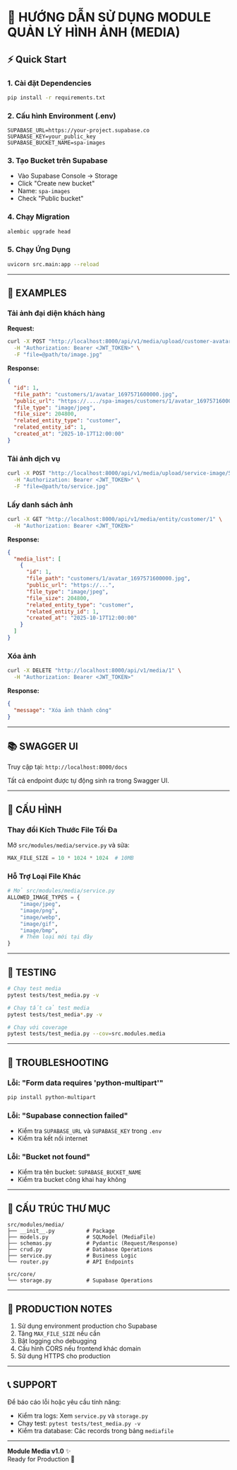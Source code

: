 # 📸 HƯỚNG DẪN SỬ DỤNG MODULE QUẢN LÝ HÌNH ẢNH (MEDIA)

## ⚡ Quick Start

### 1. Cài đặt Dependencies

```bash
pip install -r requirements.txt
```

### 2. Cấu hình Environment (.env)

```env
SUPABASE_URL=https://your-project.supabase.co
SUPABASE_KEY=your_public_key
SUPABASE_BUCKET_NAME=spa-images
```

### 3. Tạo Bucket trên Supabase

- Vào Supabase Console → Storage
- Click "Create new bucket"
- Name: `spa-images`
- Check "Public bucket"

### 4. Chạy Migration

```bash
alembic upgrade head
```

### 5. Chạy Ứng Dụng

```bash
uvicorn src.main:app --reload
```

---

## 🎯 EXAMPLES

### Tải ảnh đại diện khách hàng

**Request:**

```bash
curl -X POST "http://localhost:8000/api/v1/media/upload/customer-avatar/1" \
  -H "Authorization: Bearer <JWT_TOKEN>" \
  -F "file=@path/to/image.jpg"
```

**Response:**

```json
{
  "id": 1,
  "file_path": "customers/1/avatar_1697571600000.jpg",
  "public_url": "https://..../spa-images/customers/1/avatar_1697571600000.jpg",
  "file_type": "image/jpeg",
  "file_size": 204800,
  "related_entity_type": "customer",
  "related_entity_id": 1,
  "created_at": "2025-10-17T12:00:00"
}
```

### Tải ảnh dịch vụ

```bash
curl -X POST "http://localhost:8000/api/v1/media/upload/service-image/5" \
  -H "Authorization: Bearer <JWT_TOKEN>" \
  -F "file=@path/to/service.jpg"
```

### Lấy danh sách ảnh

```bash
curl -X GET "http://localhost:8000/api/v1/media/entity/customer/1" \
  -H "Authorization: Bearer <JWT_TOKEN>"
```

**Response:**

```json
{
  "media_list": [
    {
      "id": 1,
      "file_path": "customers/1/avatar_1697571600000.jpg",
      "public_url": "https://...",
      "file_type": "image/jpeg",
      "file_size": 204800,
      "related_entity_type": "customer",
      "related_entity_id": 1,
      "created_at": "2025-10-17T12:00:00"
    }
  ]
}
```

### Xóa ảnh

```bash
curl -X DELETE "http://localhost:8000/api/v1/media/1" \
  -H "Authorization: Bearer <JWT_TOKEN>"
```

**Response:**

```json
{
  "message": "Xóa ảnh thành công"
}
```

---

## 📚 SWAGGER UI

Truy cập tại: `http://localhost:8000/docs`

Tất cả endpoint được tự động sinh ra trong Swagger UI.

---

## 🔧 CẤU HÌNH

### Thay đổi Kích Thước File Tối Đa

Mở `src/modules/media/service.py` và sửa:

```python
MAX_FILE_SIZE = 10 * 1024 * 1024  # 10MB
```

### Hỗ Trợ Loại File Khác

```python
# Mở src/modules/media/service.py
ALLOWED_IMAGE_TYPES = {
    "image/jpeg",
    "image/png",
    "image/webp",
    "image/gif",
    "image/bmp",
    # Thêm loại mới tại đây
}
```

---

## 🧪 TESTING

```bash
# Chạy test media
pytest tests/test_media.py -v

# Chạy tất cả test media
pytest tests/test_media*.py -v

# Chạy với coverage
pytest tests/test_media.py --cov=src.modules.media
```

---

## 🐛 TROUBLESHOOTING

### Lỗi: "Form data requires 'python-multipart'"

```bash
pip install python-multipart
```

### Lỗi: "Supabase connection failed"

- Kiểm tra `SUPABASE_URL` và `SUPABASE_KEY` trong `.env`
- Kiểm tra kết nối internet

### Lỗi: "Bucket not found"

- Kiểm tra tên bucket: `SUPABASE_BUCKET_NAME`
- Kiểm tra bucket công khai hay không

---

## 📂 CẤU TRÚC THƯ MỤC

```
src/modules/media/
├── __init__.py          # Package
├── models.py            # SQLModel (MediaFile)
├── schemas.py           # Pydantic (Request/Response)
├── crud.py              # Database Operations
├── service.py           # Business Logic
└── router.py            # API Endpoints

src/core/
└── storage.py           # Supabase Operations
```

---

## 🚀 PRODUCTION NOTES

1. Sử dụng environment production cho Supabase
2. Tăng `MAX_FILE_SIZE` nếu cần
3. Bật logging cho debugging
4. Cấu hình CORS nếu frontend khác domain
5. Sử dụng HTTPS cho production

---

## 📞 SUPPORT

Để báo cáo lỗi hoặc yêu cầu tính năng:

- Kiểm tra logs: Xem `service.py` và `storage.py`
- Chạy test: `pytest tests/test_media.py -v`
- Kiểm tra database: Các records trong bảng `mediafile`

---

**Module Media v1.0** ✨  
Ready for Production 🚀
